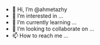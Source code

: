 - 👋 Hi, I’m @ahmetazhy
- 👀 I’m interested in ...
- 🌱 I’m currently learning ...
- 💞️ I’m looking to collaborate on ...
- 📫 How to reach me ...

<!---
ahmetazhy/ahmetazhy is a ✨ special ✨ repository because its `README.md` (this file) appears on your GitHub profile.
You can click the Preview link to take a look at your changes.
--->
